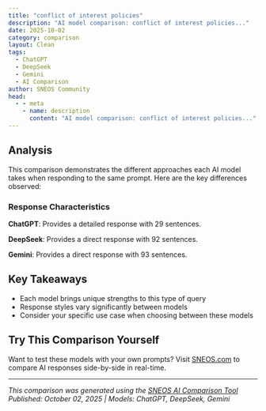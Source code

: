 ```yaml
---
title: "conflict of interest policies"
description: "AI model comparison: conflict of interest policies..."
date: 2025-10-02
category: comparison
layout: Clean
tags:
  - ChatGPT
  - DeepSeek
  - Gemini
  - AI Comparison
author: SNEOS Community
head:
  - - meta
    - name: description
      content: "AI model comparison: conflict of interest policies..."
---
```


<ChatComparison
  title="conflict of interest policies"
  prompt="conflict of interest policies"
  :responses='{
    "ChatGPT": "Conflict of interest policies are guidelines designed to help individuals and organizations identify, disclose, and manage situations where personal interests might conflict with professional duties or responsibilities. These policies ensure transparency, integrity, and fairness, preventing decisions that could be influenced by personal gain rather than the best interest of the organization or stakeholders.\n\n### Key Components of Conflict of Interest Policies:\n1. **Definition of Conflict of Interest:**  \n   Clearly explains what constitutes a conflict of interest, including financial interests, personal relationships, outside employment, gifts, or any situation that might compromise impartiality.\n\n2. **Scope and Applicability:**  \n   Identifies to whom the policy applies\u2014such as employees, board members, contractors, and consultants.\n\n3. **Disclosure Requirements:**  \n   Requires individuals to disclose any actual, potential, or perceived conflicts of interest promptly to a designated authority (e.g., compliance officer, ethics committee, or supervisor).\n\n4. **Review and Management:**  \n   Details the process for reviewing disclosures and determining appropriate actions. This may include recusal from decision-making, divestment of conflicting interests, or other mitigation measures.\n\n5. **Restrictions and Prohibitions:**  \n   Specifies activities or behaviors that are prohibited, such as accepting gifts above a certain value, using insider information for personal gain, or participating in transactions where there is a personal interest.\n\n6. **Enforcement and Consequences:**  \n   Outlines disciplinary actions for violations of the policy, which can range from warnings to termination or legal action.\n\n7. **Training and Awareness:**  \n   Promotes regular training and communication to ensure all relevant parties understand the policy and their responsibilities.\n\n### Example Summary of a Conflict of Interest Policy:\n\u003E Employees and board members must avoid any personal, financial, or other interests that might hinder their capability or willingness to perform their duties honestly and effectively. Any potential conflicts must be disclosed in writing to the compliance officer. The organization will assess the conflict and decide appropriate actions, which may include recusal or divestiture. Failure to comply with the policy may result in disciplinary measures. Ongoing training will be provided to ensure understanding and compliance.\n\n### Why They Matter:\n- **Protects Organizational Integrity:** Ensures decisions are made in the best interest of the organization and its stakeholders.\n- **Maintains Public Trust:** Demonstrates transparency and ethical behavior.\n- **Legal Compliance:** Helps organizations comply with laws and regulations.\n- **Prevents Fraud and Corruption:** Reduces risk of unethical or illegal actions.\n\nIf you need a more detailed policy template or specific advice tailored to a particular organization or sector, please let me know!",
    "DeepSeek": "Of course. Here is a comprehensive overview of conflict of interest (COI) policies, including their purpose, key components, best practices, and a sample template.\n\n### What is a Conflict of Interest (COI) Policy?\n\nA Conflict of Interest Policy is a formal, written document that outlines the procedures for identifying, disclosing, and managing situations where an individual\u0027s personal interests could improperly influence their professional judgment or obligations to an organization.\n\nThe core principle is **loyalty**. The policy ensures that decisions made by employees, board members, and volunteers are in the best interest of the organization, not for personal gain.\n\n### Why is a COI Policy Crucial?\n\n1.  **Protects Integrity and Reputation:** It safeguards the organization\u0027s public image and trust among stakeholders, donors, clients, and the community.\n2.  **Legal and Fiduciary Duty:** For non-profits and corporations, board members have a legal fiduciary duty to act in the organization\u0027s best interest. A COI policy is a key tool for fulfilling this duty.\n3.  **Prevents Fraud and Abuse:** It creates a transparent process to prevent self-dealing, nepotism, and misuse of organizational assets.\n4.  **Ensures Sound Decision-Making:** By mitigating bias, it helps ensure that organizational resources are used effectively and missions are advanced.\n5.  **Mandatory for Compliance:** Many grant-making bodies, government agencies, and accrediting organizations require a formal COI policy.\n\n---\n\n### Key Components of an Effective COI Policy\n\nA robust policy typically includes the following sections:\n\n**1. Purpose and Philosophy**\n*   A clear statement of why the policy exists, emphasizing the organization\u0027s commitment to ethical conduct and integrity.\n\n**2. Who is Covered?**\n*   Specifies all individuals bound by the policy (e.g., all employees, board members, volunteers, key contractors, and sometimes even family members of covered persons).\n\n**3. Definition of Conflict of Interest**\n*   Provides a clear definition and includes specific examples relevant to the organization. Common examples include:\n    *   **Financial Interests:** An employee has a significant financial stake in a vendor the organization is considering.\n    *   **Outside Employment:** A manager\u0027s second job is with a direct competitor.\n    *   **Nepotism:** Hiring, supervising, or promoting a close family member.\n    *   **Gifts and Gratuities:** Accepting substantial gifts from a vendor seeking a contract.\n    *   **Use of Assets:** Using the organization\u0027s property, information, or reputation for personal benefit.\n    *   **Board Conflicts:** A board member voting on a grant that would benefit another organization they lead.\n\n**4. Duty to Disclose**\n*   Mandates that covered persons have an ongoing responsibility to disclose any actual or potential conflicts.\n*   Specifies the process: *to whom* disclosures should be made (e.g., a supervisor, CEO, or a designated Ethics Officer/Board Committee) and *how* (typically via a written annual disclosure form, plus ad-hoc disclosures as new conflicts arise).\n\n**5. Review and Management Process**\n*   Outlines the steps taken once a conflict is disclosed.\n*   A designated committee (often a subset of the board for senior-level conflicts) reviews the disclosure.\n*   The committee determines if a conflict exists and, if so, develops a management plan. This could involve:\n    *   **Recusal:** The person is removed from all discussion and voting on the matter.\n    *   **Restructuring Duties:** Changing job responsibilities to eliminate the conflict.\n    *   **Divestiture:** Requiring the individual to sell a financial interest.\n    *   **Recusal from Supervision:** Removing the person from any supervisory role over a relative.\n    *   **Documentation:** All decisions and management plans must be meticulously recorded in meeting minutes.\n\n**6. Confidentiality**\n*   Assures that disclosures will be handled as confidentially as possible, sharing information only with those who have a legitimate need to know.\n\n**7. Consequences for Violations**\n*   Clearly states that failure to disclose a conflict or violating the policy may result in disciplinary action, up to and including termination for employees or removal from the board.\n\n**8. Annual Affirmation**\n*   Requires all covered persons to sign a statement annually affirming that they have read, understood, and complied with the policy.\n\n---\n\n### Best Practices for Implementation\n\n*   **Tailor the Policy:** Don\u0027t just copy a template. Ensure the examples and rules are relevant to your specific organization\u0027s size, industry, and risks.\n*   **Train and Communicate:** A policy is useless if no one knows about it. Conduct regular training sessions for all covered persons.\n*   **Lead by Example:** The board and senior leadership must be the most diligent in adhering to the policy. Their behavior sets the tone for the entire organization.\n*   **Make it a Living Document:** Review and update the policy regularly (e.g., every 1-2 years) to address new challenges.\n*   **Foster a Culture of Openness:** Encourage disclosure by treating it as an act of integrity, not an admission of wrongdoing. The goal is to *manage* conflicts, not to punish people for having them.\n\n---\n\n### Sample Conflict of Interest Policy Template\n\n*(This is a general template. Consult with legal counsel to adapt it for your organization.)*\n\n**Policy on Conflict of Interest**\n\n**Article I: Purpose**\nThe purpose of this policy is to protect the interests of [Organization Name] when it is contemplating entering into a transaction or arrangement that might benefit the private interest of an officer, director, or key employee. This policy is intended to supplement but not replace any applicable state and federal laws governing conflict of interest applicable to nonprofit and charitable organizations.\n\n**Article II: Persons Covered**\nThis policy applies to all members of the Board of Directors, officers, and key employees of [Organization Name].\n\n**Article III: Definitions**\n*   **Conflict of Interest:** A conflict of interest arises when a covered person\u0027s personal, financial, or other external interests could be seen as influencing their ability to act in the best interests of [Organization Name].\n*   **Financial Interest:** A person has a financial interest if the person has, directly or indirectly, through business, investment, or family:\n    *   An ownership or investment interest in any entity with which the Organization has a transaction or arrangement;\n    *   A compensation arrangement with the Organization or with any entity or individual with which the Organization has a transaction or arrangement; or\n    *   A potential ownership or investment interest in, or compensation arrangement with, any entity or individual with which the Organization is negotiating a transaction or arrangement.\n\n**Article IV: Procedures for Disclosure**\n1.  **Annual Disclosure:** Each covered person shall annually complete and sign a Disclosure Statement (see Exhibit A) identifying any potential conflicts of interest.\n2.  **Ongoing Disclosure:** In addition to the annual disclosure, covered persons have a duty to disclose any new potential conflicts as they arise.\n\n**Article V: Review Process**\n1.  The Board Chair shall appoint a Conflict of Interest Committee consisting of [e.g., three] disinterested board members.\n2.  When a conflict is disclosed, the Committee shall:\n    *   Determine whether a conflict of interest exists.\n    *   If a conflict exists, determine whether the transaction is fair and reasonable to the Organization.\n    *   Develop and implement a management plan to address the conflict. This may include, but is not limited to, recusal from all discussions and votes related to the matter.\n\n**Article VI: Records**\nThe minutes of the Board and Committee meetings shall contain:\n*   The names of the persons who disclosed a conflict.\n*   The nature of the conflict.\n*   Any action taken to address the conflict.\n\n**Article VII: Violations**\nFailure to disclose a known conflict or violation of this policy may subject the covered person to disciplinary action, up to and including removal from the Board or termination of employment.\n\n**Article VIII: Certification**\nEach covered person shall sign the following statement annually:\n*\u0022I have received a copy of the Conflict of Interest Policy, have read and understood it, and have agreed to comply with its terms. I have completed the Annual Disclosure Statement to the best of my knowledge.\u0022*\n\n---\n\n**Disclaimer:** This information is for educational purposes only and does not constitute legal advice. You should consult with a qualified attorney to draft or review a conflict of interest policy tailored to your organization\u0027s specific needs and legal requirements.",
    "Gemini": "Okay, let\u0027s break down conflict of interest (COI) policies.  I\u0027ll cover what they are, why they\u0027re important, key elements, common examples, and things to consider when implementing or reviewing one.\n\n**What is a Conflict of Interest?**\n\nAt its core, a conflict of interest arises when an individual\u0027s personal interests (financial, personal relationships, etc.) could potentially compromise their objectivity, influence their decisions, or cause them to act in a way that is not in the best interest of the organization or the people it serves. It doesn\u0027t necessarily mean someone *will* act improperly, but it creates the *potential* for it.\n\n**Why are Conflict of Interest Policies Important?**\n\n*   **Protecting Integrity and Reputation:** COI policies help maintain public trust, stakeholder confidence, and the overall integrity of the organization.  A perceived or actual conflict can severely damage an organization\u0027s reputation.\n*   **Ensuring Ethical Conduct:** They promote ethical behavior and responsible decision-making by providing clear guidelines and expectations.\n*   **Compliance with Laws and Regulations:** Many industries and sectors (e.g., healthcare, finance, government) are subject to laws and regulations that require conflict of interest management.\n*   **Preventing Financial Harm:** COIs can lead to financial losses, legal liabilities, and other negative consequences for the organization.\n*   **Fairness and Impartiality:** They help ensure that decisions are made fairly and impartially, without undue influence.\n*   **Good Governance:**  Demonstrates a commitment to responsible governance.\n\n**Key Elements of a Conflict of Interest Policy:**\n\nA strong COI policy typically includes these elements:\n\n*   **Purpose and Scope:**\n    *   A clear statement of the policy\u0027s objective (e.g., to promote ethical conduct, protect the organization\u0027s interests).\n    *   Who the policy applies to (e.g., employees, board members, volunteers, contractors).\n    *   What types of activities or situations are covered.\n*   **Definition of Conflict of Interest:**\n    *   A clear and comprehensive definition of what constitutes a conflict of interest.\n    *   Examples of different types of conflicts (see \u0022Common Examples\u0022 below).\n*   **Disclosure Requirements:**\n    *   A process for individuals to disclose potential or actual conflicts of interest.\n    *   The frequency of disclosure (e.g., annually, upon hire, when a new conflict arises).\n    *   Who the disclosure should be made to (e.g., supervisor, ethics officer, board committee).\n    *   A clear description of what information needs to be disclosed (e.g., nature of the interest, relationship to the organization).\n    *   A method for disclosing (e.g., online form, written statement).\n*   **Review and Evaluation Process:**\n    *   How disclosed conflicts will be reviewed and evaluated.\n    *   Who is responsible for the review process (e.g., ethics committee, legal counsel).\n    *   The criteria used to assess the significance of the conflict.\n    *   Timelines for review and resolution.\n*   **Management and Resolution Strategies:**\n    *   A range of options for managing or resolving conflicts, such as:\n        *   **Disclosure:**  Acknowledging the conflict and making it transparent.\n        *   **Recusal:**  Removing oneself from decision-making related to the conflict.\n        *   **Restrictions:**  Limiting the individual\u0027s involvement in certain activities.\n        *   **Divestment:**  Selling or relinquishing the conflicting interest.\n        *   **Independent Oversight:**  Having an independent party monitor the situation.\n        *   **Management Plan:**  Developing a written plan to mitigate the conflict.\n    *   Who is responsible for implementing and monitoring the chosen strategy.\n*   **Consequences of Non-Compliance:**\n    *   Clearly defined consequences for failing to disclose a conflict of interest or violating the policy. These can range from warnings to termination of employment or contract.\n*   **Training and Education:**\n    *   A commitment to providing training and education to individuals covered by the policy.\n    *   The content of the training (e.g., understanding the policy, identifying conflicts, disclosure procedures).\n    *   The frequency of training.\n*   **Confidentiality:**\n    *   Provisions to protect the confidentiality of disclosed information, to the extent possible and appropriate.\n*   **Policy Updates and Review:**\n    *   A schedule for reviewing and updating the policy to ensure it remains relevant and effective.\n*   **Contact Information:**\n    *   The name and contact information of the person or department responsible for administering the policy.\n\n**Common Examples of Conflicts of Interest:**\n\n*   **Financial Interests:**\n    *   Owning stock in a company that does business with the organization.\n    *   Receiving payments or gifts from a vendor or supplier.\n    *   Having a personal investment that could be affected by the organization\u0027s decisions.\n    *   Using company assets for personal gain.\n*   **Relationships:**\n    *   Hiring or supervising a family member or close friend.\n    *   Awarding a contract to a company owned by a relative.\n    *   Participating in decisions that affect a personal relationship.\n*   **Outside Employment or Activities:**\n    *   Working for a competitor or a company that does business with the organization.\n    *   Using company time or resources for personal business.\n    *   Serving on the board of a competing organization.\n*   **Confidential Information:**\n    *   Using confidential information for personal gain or to benefit another organization.\n    *   Disclosing confidential information to unauthorized individuals.\n*   **Gifts, Favors, and Entertainment:**\n    *   Accepting gifts, favors, or entertainment that could influence decisions.\n    *   Providing gifts, favors, or entertainment to influence others.\n*   **Self-Dealing:**\n    *   Engaging in transactions with the organization where the individual has a personal interest.  For example, selling property to the organization at an inflated price.\n\n**Things to Consider When Implementing or Reviewing a Conflict of Interest Policy:**\n\n*   **Tailor the Policy:**  The policy should be tailored to the specific organization, its industry, and its culture. A small non-profit will have different needs than a large corporation.\n*   **Clarity and Simplicity:**  Use clear, concise language that is easy to understand. Avoid legal jargon.\n*   **Tone:**  Strike a balance between being comprehensive and being overly burdensome. The policy should be seen as a tool to promote ethical conduct, not as a punitive measure.\n*   **Enforcement:**  A policy is only effective if it is consistently enforced.\n*   **Training:**  Provide regular training to ensure that individuals understand the policy and their obligations.\n*   **Communication:**  Communicate the policy clearly and regularly to all stakeholders.\n*   **Documentation:**  Maintain records of disclosures, reviews, and resolutions.\n*   **Legal Review:**  Have the policy reviewed by legal counsel to ensure it complies with all applicable laws and regulations.\n*   **Culture of Ethics:**  A COI policy is most effective when it is part of a broader culture of ethics and integrity.\n*   **Anonymous Reporting:**  Consider establishing a mechanism for anonymous reporting of potential conflicts of interest.\n*   **Regular Updates:** Review and update the policy periodically to reflect changes in laws, regulations, and organizational practices.\n\n**In summary, a well-designed and implemented conflict of interest policy is a vital tool for protecting an organization\u0027s integrity, promoting ethical conduct, and ensuring responsible decision-making.**  It requires a clear definition of what constitutes a conflict, a process for disclosure, a mechanism for review and resolution, and a commitment to training and enforcement.\n"
  }'
  published-date="01:33"
/>

## Analysis

This comparison demonstrates the different approaches each AI model takes when responding to the same prompt. Here are the key differences observed:

### Response Characteristics

**ChatGPT**: Provides a detailed response with 29 sentences. 

**DeepSeek**: Provides a direct response with 92 sentences. 

**Gemini**: Provides a direct response with 93 sentences. 

## Key Takeaways

- Each model brings unique strengths to this type of query
- Response styles vary significantly between models
- Consider your specific use case when choosing between these models

## Try This Comparison Yourself

Want to test these models with your own prompts? Visit [SNEOS.com](https://sneos.com) to compare AI responses side-by-side in real-time.

---

*This comparison was generated using the [SNEOS AI Comparison Tool](https://sneos.com)*
*Published: October 02, 2025 | Models: ChatGPT, DeepSeek, Gemini*
